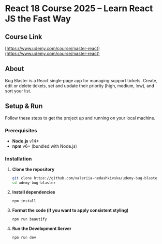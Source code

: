 # React 18 Course 2025 – Learn React JS the Fast Way

## Course Link

[https://www.udemy.com/course/master-react](https://www.udemy.com/course/master-react)

## About

Bug Blaster is a React single‑page app for managing support tickets. Create, edit or delete tickets, set and update their priority (high, medium, low), and sort your list.

## Setup & Run

Follow these steps to get the project up and running on your local machine.

### Prerequisites

- **Node.js** v14+  
- **npm** v6+ (bundled with Node.js)

### Installation

1. **Clone the repository**  
   ```bash
   git clone https://github.com/valeriia-nedashkivska/udemy-bug-blaster.git
   cd udemy-bug-blaster
   ```

2. **Install dependencies**
    ```bash
    npm install
    ```

3. **Format the code (if you want to apply consistent styling)**
    ```bash
    npm run beautify
    ```

4. **Run the Development Server**
    ```bash
    npm run dev
    ```